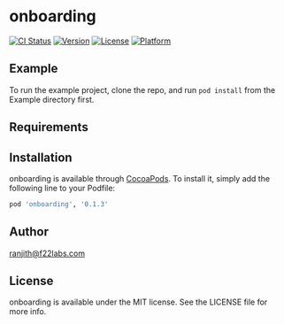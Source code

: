 # onboarding

[![CI Status](http://img.shields.io/travis/ranjithatF22Labs/onboarding.svg?style=flat)](https://travis-ci.org/ranjithatF22Labs/onboarding)
[![Version](https://img.shields.io/cocoapods/v/onboarding.svg?style=flat)](http://cocoapods.org/pods/onboarding)
[![License](https://img.shields.io/cocoapods/l/onboarding.svg?style=flat)](http://cocoapods.org/pods/onboarding)
[![Platform](https://img.shields.io/cocoapods/p/onboarding.svg?style=flat)](http://cocoapods.org/pods/onboarding)

## Example

To run the example project, clone the repo, and run `pod install` from the Example directory first.

## Requirements

## Installation

onboarding is available through [CocoaPods](http://cocoapods.org). To install
it, simply add the following line to your Podfile:

```ruby
pod 'onboarding', '0.1.3'
```

## Author

ranjith@f22labs.com

## License

onboarding is available under the MIT license. See the LICENSE file for more info.
